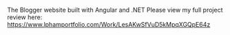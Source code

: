 The Blogger website built with Angular and .NET
Please view my full project review here: https://www.lphamportfolio.com/Work/LesAKwSfVuD5kMpqXGQpE64z
